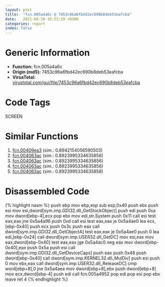 ```yaml
---
layout: post
title:  "fcn.005a4a6c @ 7453c96a6fbd42ec690b8deb53eafcba"
date:   2021-08-30 15:52:19 +0300
categories: report
index: false
---
```


# Generic Information
- **Function:** fcn.005a4a6c
- **Origin (md5):** 7453c96a6fbd42ec690b8deb53eafcba
- **VirusTotal:** [virustotal.com/gui/file/7453c96a6fbd42ec690b8deb53eafcba][virustotal_ref]

# Code Tags
<span class="tag" id="SCREEN">SCREEN</span>


# Similar Functions

1. [fcn.00409ea3][similar_1_ref] (sim.: 0.8942154056590503)
2. [fcn.004063ac][similar_2_ref] (sim.: 0.8923995334635856)
3. [fcn.004063ac][similar_3_ref] (sim.: 0.8923995334635856)
4. [fcn.004063ac][similar_4_ref] (sim.: 0.8923995334635856)
5. [fcn.004063ac][similar_5_ref] (sim.: 0.8923995334635856)


# Disassembled Code

{% highlight nasm %}
push ebp
mov ebp,esp
sub esp,0x40
push ebx
push esi
mov esi,dword[sym.imp.GDI32.dll_GetStockObject]
push edi
push 0xa
mov dword[ebp-4],ecx
pop ebx
mov edi,str.System
push 0x11
call esi
test eax,eax
jne 0x5a4a96
push 0xd
call esi
test eax,eax
je 0x5a4ae0
lea ecx,[ebp-0x40]
push ecx
push 0x3c
push eax
call dword[sym.imp.GDI32.dll_GetObjectA]
test eax,eax
je 0x5a4ae0
push 0
lea edi,[ebp-0x24]
call dword[sym.imp.USER32.dll_GetDC]
mov esi,eax
mov eax,dword[ebp-0x40]
test eax,eax
jge 0x5a4ac0
neg eax
mov dword[ebp-0x40],eax
push 0x5a
push esi
call dword[sym.imp.GDI32.dll_GetDeviceCaps]
push eax
push 0x48
push dword[ebp-0x40]
call dword[sym.imp.KERNEL32.dll_MulDiv]
push esi
push 0
mov ebx,eax
call dword[sym.imp.USER32.dll_ReleaseDC]
cmp word[ebp+8],0
jne 0x5a4aea
mov dword[ebp+8],ebx
push dword[ebp+8]
mov ecx,dword[ebp-4]
push edi
call fcn.005a4952
pop edi
pop esi
pop ebx
leave
ret 4
{% endhighlight %}


[similar_1_ref]: /report/fcn.00409ea3@470263fe7e7cc115b95cd041d643e3b5
[similar_2_ref]: /report/fcn.004063ac@59b1876779e3211327c1a96e7e2c12c4
[similar_3_ref]: /report/fcn.004063ac@dddb2d45bcd78e2cc2df460dd599efa4
[similar_4_ref]: /report/fcn.004063ac@e7f0482c425f7bc9cd320f60c1cfa28c
[similar_5_ref]: /report/fcn.004063ac@3e325eb0547b921cde32ac52d0a0f75c
[virustotal_ref]: https://www.virustotal.com/gui/file/7453c96a6fbd42ec690b8deb53eafcba